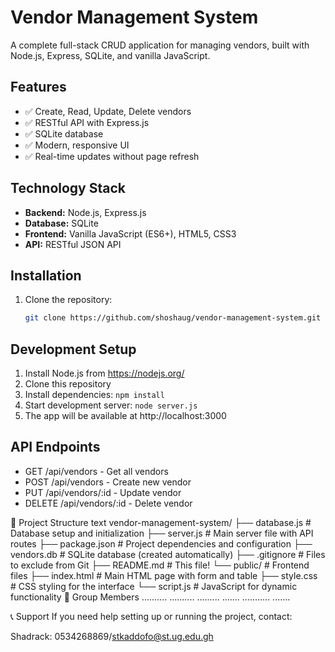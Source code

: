# Vendor Management System

A complete full-stack CRUD application for managing vendors, built with Node.js, Express, SQLite, and vanilla JavaScript.

## Features

- ✅ Create, Read, Update, Delete vendors
- ✅ RESTful API with Express.js
- ✅ SQLite database
- ✅ Modern, responsive UI
- ✅ Real-time updates without page refresh

## Technology Stack

- **Backend:** Node.js, Express.js
- **Database:** SQLite
- **Frontend:** Vanilla JavaScript (ES6+), HTML5, CSS3
- **API:** RESTful JSON API

## Installation

1. Clone the repository:
   ```bash
   git clone https://github.com/shoshaug/vendor-management-system.git
## Development Setup

1. Install Node.js from https://nodejs.org/
2. Clone this repository
3. Install dependencies: `npm install`
4. Start development server: `node server.js`
5. The app will be available at http://localhost:3000

## API Endpoints
- GET /api/vendors - Get all vendors
- POST /api/vendors - Create new vendor
- PUT /api/vendors/:id - Update vendor
- DELETE /api/vendors/:id - Delete vendor

📁 Project Structure
text
vendor-management-system/
├── database.js          # Database setup and initialization
├── server.js           # Main server file with API routes
├── package.json        # Project dependencies and configuration
├── vendors.db          # SQLite database (created automatically)
├── .gitignore         # Files to exclude from Git
├── README.md          # This file!
└── public/            # Frontend files
    ├── index.html     # Main HTML page with form and table
    ├── style.css      # CSS styling for the interface
    └── script.js      # JavaScript for dynamic functionality
👥 Group Members
..........
..........
.........
.......
...........
.......

📞 Support
If you need help setting up or running the project, contact:

Shadrack: 0534268869/stkaddofo@st.ug.edu.gh


